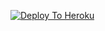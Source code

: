 [![Deploy To Heroku](https://www.herokucdn.com/deploy/button.svg)](https://heroku.com/deploy?template=https://github.com/pkvgithub/OM)
